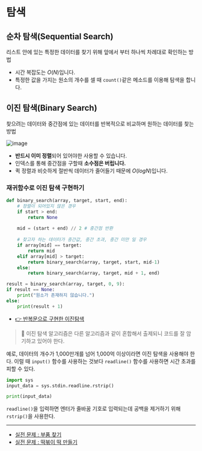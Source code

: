 # 탐색

## 순차 탐색(Sequential Search)

리스트 안에 있는 특정한 데이터를 찾기 위해 앞에서 부터 하나씩 차례대로 확인하는 방법

* 시간 복잡도는 $O(N)$입니다.
* 특정한 값을 가지는 원소의 개수를 셀 때 `count()`같은 메소드를 이용해 탐색을 합니다.

## 이진 탐색(Binary Search)

찾으려는 데이터와 중간점에 있는 데이터를 반복적으로 비교하며 원하는 데이터를 찾는 방법

![image](https://github.com/dongwoodev/Programming-Team-Notes/assets/55238671/658f4a8f-6728-481c-84c5-ea4344aae449)

* **반드시 이미 정렬**되어 있어야한 사용할 수 있습니다.
* 인덱스를 통해 중간점을 구할때 **소수점은 버립니다.**
* 퀵 정렬과 비슷하게 절반씩 데이터가 줄어들기 때문에 $O(logN)$입니다.

### 재귀함수로 이진 탐색 구현하기

```python
def binary_search(array, target, start, end):
    # 정렬이 되어있지 않은 경우
    if start > end:
        return None 
    
    mid = (start + end) // 2 # 중간점 반환
    
    # 찾고자 하는 데이터가 중간값, 중간 초과, 중간 미만 일 경우
    if array[mid] == target: 
        return mid
    elif array[mid] > target:
        return binary_search(array, target, start, mid-1)
    else:
        return binary_search(array, target, mid + 1, end)

result = binary_search(array, target, 0, 9):
if result == None:
    print("원소가 존재하지 않습니다.")
else:
    print(result + 1)
```

* [👉 반복문으로 구현한 이진탐색](search\_pratice.py)

> 📌 이진 탐색 알고리즘은 다른 알고리즘과 같이 혼합해서 출제되니 코드를 잘 암기하고 있어야 한다.

예로, 데이터의 개수가 1,000만개를 넘어 1,000억 이상이라면 이진 탐색을 사용해야 한다. 이럴 때 `input()` 함수를 사용하는 것보다 `readline()` 함수를 사용하면 시간 초과를 피할 수 있다.

```python
import sys
input_data = sys.stdin.readline.rstrip()

print(input_data)
```

`readline()`을 입력하면 엔터가 줄바꿈 기호로 입력되는데 공백을 제거하기 위해 `rstrip()`을 사용한다.

***

* [실전 문제 : 부품 찾기](search.md)
* [실전 문제 : 떡볶이 떡 만들기](search.md)
